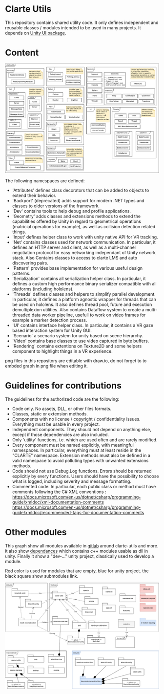 Clarte Utils
===============

This repository contains shared utility code. It only defines independent and
reusable classes / modules intended to be used in many projects. It depends on
[Unity UI package](https://docs.unity3d.com/Packages/com.unity.ugui@1.0/manual/index.html).

Content
===============

![clarte-utils](clarte.png "clarte-utils")

The following namespaces are defined:
- 'Attributes' defines class decorators that can be added to objects to extend
  their behavior.
- 'Backport' (deprecated) adds support for modern .NET types and classes to
  older versions of the framework.
- 'Dev' contains tools to help debug and profile applications.
- 'Geometry' adds classes and extensions methods to extend the capabilities
  offered by Unity in regard to geometrical operations (matricial operations
  for example), as well as collision detection related things.
- 'Input' defines helper class to work with unity native API for VR tracking.
- 'Net' contains classes used for network communication. In particular, it
  defines an HTTP server and client, as well as a multi-channel negotiation
  protocol for easy networking independant of Unity network stack. Also
  Contains classes to access to clarte LMS and auto discovering pairs.
- 'Pattern' provides base implementation for various useful design patterns.
- 'Serialization' contains all serialization helper class. In particular, it
  defines a custom high performance binary serializer compatible with all
  platforms (including hololens).
- 'Threads' defines classes and helpers to simplify parallel development. In
  particular, it defines a platform agnostic wrapper for threads that can be
  used on hololens. It also defines thread pool, future and execution
  demultiplexion utilities. Also contains Dataflow system to create a multi-
  threaded data worker pipeline, usefull to work on video frames for example
  a marker detection process.
- 'UI' contains interface helper class. In particular, it contains a VR gaze
  based interaction system for Unity GUI.
- 'Scenario' a scenario system for unity based on scene hierarchy.
- 'Video' contains base classes to use video captured in byte buffers.
- 'Rendering' contains extentions on Texture2D and some helpers component
  to highlight things in a VR experience.

png files in this repository are editable with draw.io, do not forget to
to embded graph in png file when editing it.

Guidelines for contributions
===============

The guidelines for the authorized code are the following:
- Code only. No assets, DLL, or other files formats.
- Classes, static or extension methods.
- Components with no license / copyright / confidentiality issues. Everything
  must be usable in every project.
- Independent components. They should not depend on anything else, except if
  those dependencies are also included.
- Only 'utility' functions, i.e. which are used often and are rarely modified.
- Every component must be named explicitly, with meaningful namespaces.
  In particular, everything must at least reside in the "CLARTE" namespace.
  Extension methods must also be defined in a valid namespace to avoid
  polluting types with unwanted extensions methods.
- Code should not use Debug.Log functions. Errors should be returned explicitly
  by every functions. Users should have the possibility to choose what is
  logged, including severity and message formatting.
- Commented code. In particular, each public class or method must have
  comments following the C# XML conventions :
  https://docs.microsoft.com/en-us/dotnet/csharp/programming-guide/xmldoc/xml-documentation-comments
  https://docs.microsoft.com/en-us/dotnet/csharp/programming-guide/xmldoc/recommended-tags-for-documentation-comments

Other modules
===============

This graph show all modules available in [gitlab](https://gitlab.clarte.asso.fr/modules)
around clarte-utils and more. it also show [dependances](https://gitlab.clarte.asso.fr/dependances) which contains c++ modules usable as dll in unity. Finally it show a "dev-..."
unity project, classically used to develop a module.

Red color is used for modules that are empty, blue for unity project.
the black square show submodules link.

![modules](modules.png "modules")
